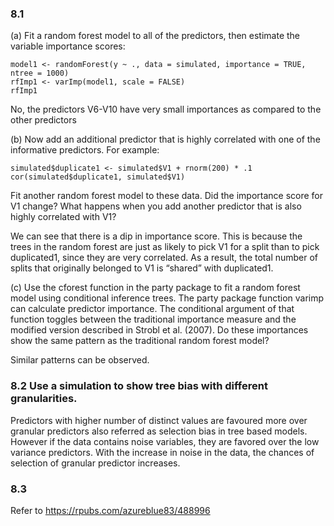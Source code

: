 ### 8.1
(a) Fit a random forest model to all of the predictors, then estimate the variable importance scores:
```
model1 <- randomForest(y ~ ., data = simulated, importance = TRUE, ntree = 1000) 
rfImp1 <- varImp(model1, scale = FALSE)
rfImp1
```

No, the predictors V6-V10 have very small importances as compared to the other predictors

(b) Now add an additional predictor that is highly correlated with one of the informative predictors. For example:
```
simulated$duplicate1 <- simulated$V1 + rnorm(200) * .1
cor(simulated$duplicate1, simulated$V1)
```

Fit another random forest model to these data. Did the importance score for V1 change? What happens when you add another predictor that is also highly correlated with V1?

We can see that there is a dip in importance score.  This is because the trees in the random forest are just as likely to pick V1 for a split than to pick duplicated1, since they are very correlated. As a result, the total number of splits that originally belonged to V1 is “shared” with duplicated1.

(c) Use the cforest function in the party package to fit a random forest model using conditional inference trees. The party package function varimp can calculate predictor importance. The conditional argument of that function toggles between the traditional importance measure and the modified version described in Strobl et al. (2007). Do these importances show the same pattern as the traditional random forest model?

Similar patterns can be observed.


### 8.2 Use a simulation to show tree bias with different granularities.
Predictors with higher number of distinct values are favoured more over granular predictors also referred as selection bias in tree based models. However if the data contains noise variables, they are favored over the low variance predictors. With the increase in noise in the data, the chances of selection of granular predictor increases. 

### 8.3
Refer to https://rpubs.com/azureblue83/488996

